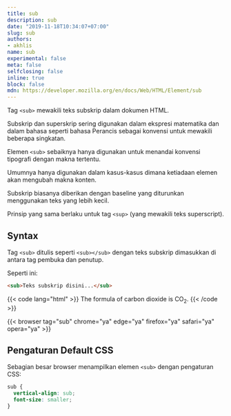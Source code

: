 ```yaml
---
title: sub
description: sub
date: "2019-11-18T10:34:07+07:00"
slug: sub
authors:
- akhlis
name: sub
experimental: false
meta: false
selfclosing: false
inline: true
block: false
mdn: https://developer.mozilla.org/en/docs/Web/HTML/Element/sub
---
```


Tag `<sub>` mewakili teks subskrip dalam dokumen HTML.

Subskrip dan superskrip sering digunakan dalam ekspresi matematika dan dalam bahasa seperti bahasa Perancis sebagai konvensi untuk mewakili beberapa singkatan.

Elemen `<sub>` sebaiknya hanya digunakan untuk menandai konvensi tipografi dengan makna tertentu.

Umumnya hanya digunakan dalam kasus-kasus dimana ketiadaan elemen akan mengubah makna konten.

Subskrip biasanya diberikan dengan baseline yang diturunkan menggunakan teks yang lebih kecil.

Prinsip yang sama berlaku untuk tag `<sup>` (yang mewakili teks superscript).

## Syntax

Tag `<sub>` ditulis seperti `<sub></sub>` dengan teks subskrip dimasukkan di antara tag pembuka dan penutup.

Seperti ini:
```html
<sub>Teks subskrip disini...</sub>
```

{{< code lang="html" >}}
The formula of carbon dioxide is CO<sub>2</sub>.
{{< /code >}}


{{< browser tag="sub" chrome="ya" edge="ya" firefox="ya" safari="ya" opera="ya" >}}

## Pengaturan Default CSS

Sebagian besar browser menampilkan elemen `<sub>` dengan pengaturan CSS:

```css
sub {
  vertical-align: sub;
  font-size: smaller;
}
```